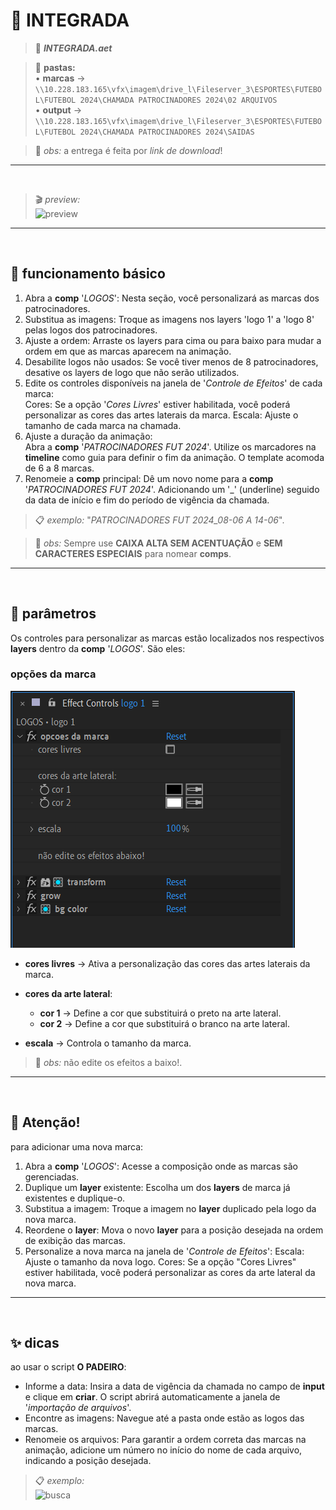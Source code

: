 # 📓 INTEGRADA

> 📑 ***INTEGRADA.aet***

> 📂 **pastas:**\
> • **marcas** → `\\10.228.183.165\vfx\imagem\drive_l\Fileserver_3\ESPORTES\FUTEBOL\FUTEBOL 2024\CHAMADA PATROCINADORES 2024\02 ARQUIVOS`\
> • **output** → `\\10.228.183.165\vfx\imagem\drive_l\Fileserver_3\ESPORTES\FUTEBOL\FUTEBOL 2024\CHAMADA PATROCINADORES 2024\SAIDAS`

> 🚩 *obs:* a entrega é feita por *link de download*!

---

<br>

> 🎬 *preview:*\
> ![preview](INTEGRADA/preview.gif)

---

<br>

## 📍 funcionamento básico

1. Abra a **comp** '*LOGOS*': Nesta seção, você personalizará as marcas dos patrocinadores.
2. Substitua as imagens: Troque as imagens nos layers 'logo 1' a 'logo 8' pelas logos dos patrocinadores.
3. Ajuste a ordem: Arraste os layers para cima ou para baixo para mudar a ordem em que as marcas aparecem na animação.
4. Desabilite logos não usados: Se você tiver menos de 8 patrocinadores, desative os layers de logo que não serão utilizados.
5. Edite os controles disponíveis na janela de '*Controle de Efeitos*' de cada marca:\
  Cores: Se a opção '*Cores Livres*' estiver habilitada, você poderá personalizar as cores das artes laterais da marca.
  Escala: Ajuste o tamanho de cada marca na chamada.
1. Ajuste a duração da animação:\
  Abra a **comp** '*PATROCINADORES FUT 2024*'.
  Utilize os marcadores na **timeline** como guia para definir o fim da animação.
  O template acomoda de 6 a 8 marcas.
1. Renomeie a **comp** principal:
  Dê um novo nome para a **comp** '*PATROCINADORES FUT 2024*'.
  Adicionando um '_' (underline) seguido da data de início e fim do período de vigência da chamada.

> 📋 *exemplo:* "*PATROCINADORES FUT 2024_08-06 A 14-06*".

> 🚩 *obs:* Sempre use **CAIXA ALTA SEM ACENTUAÇÃO** e **SEM CARACTERES ESPECIAIS** para nomear **comps**.

---

<br>

## 📍 parâmetros

Os controles para personalizar as marcas estão localizados nos respectivos **layers** dentro da **comp** '*LOGOS*'. São eles:

### opções da marca

![fx1](<INTEGRADA/opcoes da marca.png>)

- **cores livres** → Ativa a personalização das cores das artes laterais da marca.
- **cores da arte lateral**:

  - **cor 1** → Define a cor que substituirá o preto na arte lateral.
  - **cor 2** → Define a cor que substituirá o branco na arte lateral.

- **escala** → Controla o tamanho da marca.

> 🚩 *obs:* não edite os efeitos a baixo!.

---

<br>

## 🚨 Atenção!

para adicionar uma nova marca:

  1. Abra a **comp** '*LOGOS*': Acesse a composição onde as marcas são gerenciadas.
  2. Duplique um **layer** existente: Escolha um dos **layers** de marca já existentes e duplique-o.
  3. Substitua a imagem: Troque a imagem no **layer** duplicado pela logo da nova marca.
  4. Reordene o **layer**: Mova o novo **layer** para a posição desejada na ordem de exibição das marcas.
  5. Personalize a nova marca na janela de '*Controle de Efeitos*':
  Escala: Ajuste o tamanho da nova logo.
  Cores: Se a opção "Cores Livres" estiver habilitada, você poderá personalizar as cores da arte lateral da nova marca.

---

<br>

## ✨ dicas

ao usar o script **O PADEIRO**:

- Informe a data: Insira a data de vigência da chamada no campo de **input** e clique em **criar**. O script abrirá automaticamente a janela de '*importação de arquivos*'.
- Encontre as imagens: Navegue até a pasta onde estão as logos das marcas.
- Renomeie os arquivos: Para garantir a ordem correta das marcas na animação, adicione um número no início do nome de cada arquivo, indicando a posição desejada.

> 📋 *exemplo:*\
> ![busca](<INTEGRADA/importar-marcas.gif>)
